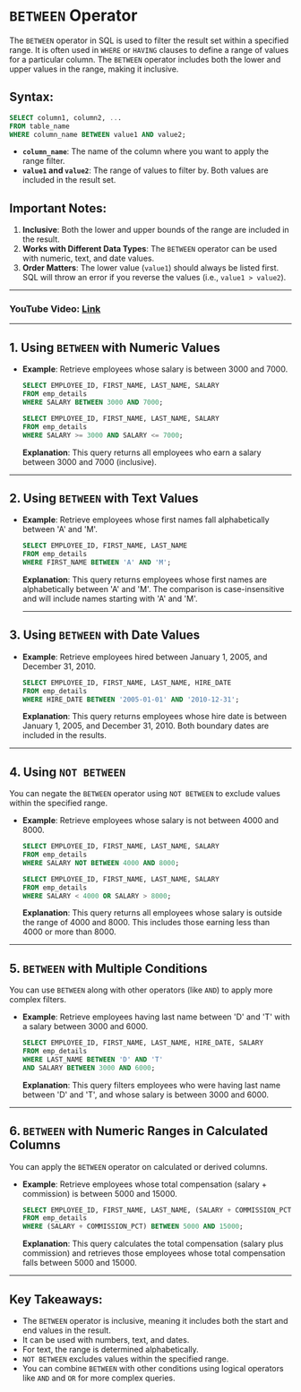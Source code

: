 # `BETWEEN` Operator

The `BETWEEN` operator in SQL is used to filter the result set within a specified range. It is often used in `WHERE` or `HAVING` clauses to define a range of values for a particular column. The `BETWEEN` operator includes both the lower and upper values in the range, making it inclusive.

## Syntax:
```sql
SELECT column1, column2, ...
FROM table_name
WHERE column_name BETWEEN value1 AND value2;
```

- **`column_name`**: The name of the column where you want to apply the range filter.
- **`value1` and `value2`**: The range of values to filter by. Both values are included in the result set.

## Important Notes:
1. **Inclusive**: Both the lower and upper bounds of the range are included in the result.
2. **Works with Different Data Types**: The `BETWEEN` operator can be used with numeric, text, and date values.
3. **Order Matters**: The lower value (`value1`) should always be listed first. SQL will throw an error if you reverse the values (i.e., `value1 > value2`).

---

### YouTube Video: [Link](https://www.youtube.com/watch?v=S6hcQevHrUQ&list=PL53IeEJJLQl3xIzMPqA7lApebsB-UqtNB&index=17)

---
## 1. Using `BETWEEN` with Numeric Values

- **Example**: Retrieve employees whose salary is between 3000 and 7000.

    ```sql
    SELECT EMPLOYEE_ID, FIRST_NAME, LAST_NAME, SALARY
    FROM emp_details
    WHERE SALARY BETWEEN 3000 AND 7000;
    ```

    ```sql
    SELECT EMPLOYEE_ID, FIRST_NAME, LAST_NAME, SALARY
    FROM emp_details
    WHERE SALARY >= 3000 AND SALARY <= 7000;
    ```
    
    **Explanation**: This query returns all employees who earn a salary between 3000 and 7000 (inclusive).

---

## 2. Using `BETWEEN` with Text Values

- **Example**: Retrieve employees whose first names fall alphabetically between 'A' and 'M'.

    ```sql
    SELECT EMPLOYEE_ID, FIRST_NAME, LAST_NAME
    FROM emp_details
    WHERE FIRST_NAME BETWEEN 'A' AND 'M';
    ```
    **Explanation**: This query returns employees whose first names are alphabetically between 'A' and 'M'. The comparison is case-insensitive and will include names starting with 'A' and 'M'.

  ---

## 3. Using `BETWEEN` with Date Values

- **Example**: Retrieve employees hired between January 1, 2005, and December 31, 2010.

    ```sql
    SELECT EMPLOYEE_ID, FIRST_NAME, LAST_NAME, HIRE_DATE
    FROM emp_details
    WHERE HIRE_DATE BETWEEN '2005-01-01' AND '2010-12-31';
    ```
    **Explanation**: This query returns employees whose hire date is between January 1, 2005, and December 31, 2010. Both boundary dates are included in the results.


---

## 4. Using `NOT BETWEEN`

You can negate the `BETWEEN` operator using `NOT BETWEEN` to exclude values within the specified range.

- **Example**: Retrieve employees whose salary is not between 4000 and 8000.

    ```sql
    SELECT EMPLOYEE_ID, FIRST_NAME, LAST_NAME, SALARY
    FROM emp_details
    WHERE SALARY NOT BETWEEN 4000 AND 8000;
    ```

    ```sql
    SELECT EMPLOYEE_ID, FIRST_NAME, LAST_NAME, SALARY
    FROM emp_details
    WHERE SALARY < 4000 OR SALARY > 8000;
    ```
    
    **Explanation**: This query returns all employees whose salary is outside the range of 4000 and 8000. This includes those earning less than 4000 or more than 8000.

---

## 5. `BETWEEN` with Multiple Conditions

You can use `BETWEEN` along with other operators (like `AND`) to apply more complex filters.

- **Example**: Retrieve employees having last name between 'D' and 'T' with a salary between 3000 and 6000.

    ```sql
    SELECT EMPLOYEE_ID, FIRST_NAME, LAST_NAME, HIRE_DATE, SALARY
    FROM emp_details
    WHERE LAST_NAME BETWEEN 'D' AND 'T'
    AND SALARY BETWEEN 3000 AND 6000;
    ```
    **Explanation**: This query filters employees who were having last name between 'D' and 'T', and whose salary is between 3000 and 6000.

---

## 6. `BETWEEN` with Numeric Ranges in Calculated Columns

You can apply the `BETWEEN` operator on calculated or derived columns.

- **Example**: Retrieve employees whose total compensation (salary + commission) is between 5000 and 15000.

    ```sql
    SELECT EMPLOYEE_ID, FIRST_NAME, LAST_NAME, (SALARY + COMMISSION_PCT) AS TOTAL_COMPENSATION
    FROM emp_details
    WHERE (SALARY + COMMISSION_PCT) BETWEEN 5000 AND 15000;
    ```
    **Explanation**: This query calculates the total compensation (salary plus commission) and retrieves those employees whose total compensation falls between 5000 and 15000.

---



## Key Takeaways:
- The `BETWEEN` operator is inclusive, meaning it includes both the start and end values in the result.
- It can be used with numbers, text, and dates.
- For text, the range is determined alphabetically.
- `NOT BETWEEN` excludes values within the specified range.
- You can combine `BETWEEN` with other conditions using logical operators like `AND` and `OR` for more complex queries.
